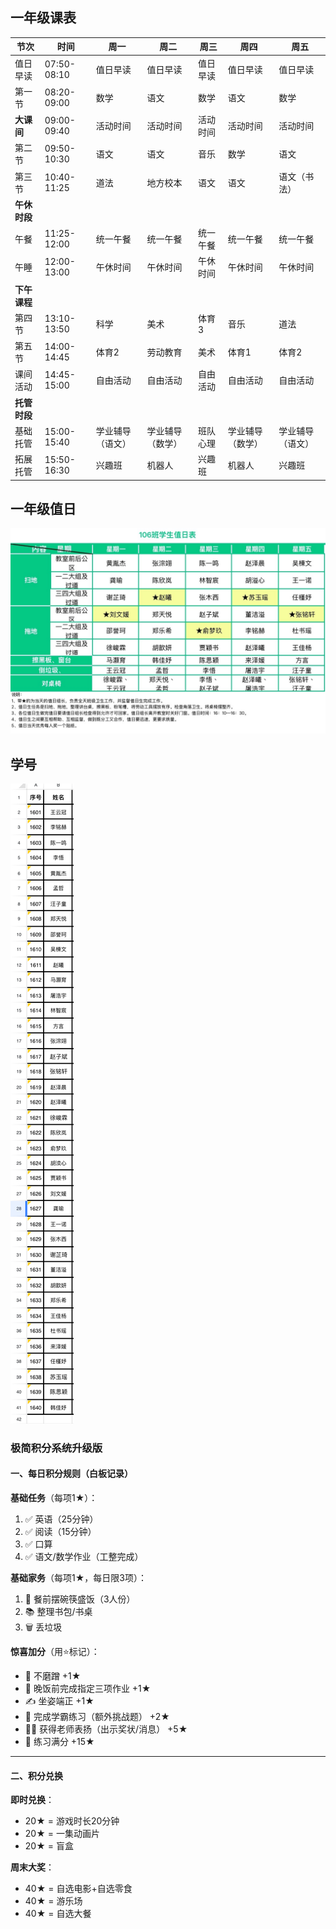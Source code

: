 ## 一年级课表

| 节次       | 时间        | 周一     | 周二       | 周三       | 周四       | 周五         |
|------------|-------------|----------|------------|------------|------------|--------------|
| 值日早读   | 07:50-08:10 | 值日早读 | 值日早读   | 值日早读   | 值日早读   | 值日早读     |
| 第一节     | 08:20-09:00 | 数学     | 语文       | 数学       | 语文       | 数学         |
| **大课间** | 09:00-09:40 | 活动时间 | 活动时间   | 活动时间   | 活动时间   | 活动时间     |
| 第二节     | 09:50-10:30 | 语文     | 语文       | 音乐       | 数学       | 语文         |
| 第三节     | 10:40-11:25 | 道法     | 地方校本   | 语文       | 语文       | 语文（书法） |
| **午休时段**                                                                                |
| 午餐       | 11:25-12:00 | 统一午餐 | 统一午餐   | 统一午餐   | 统一午餐   | 统一午餐     |
| 午睡       | 12:00-13:00 | 午休时间 | 午休时间   | 午休时间   | 午休时间   | 午休时间     |
| **下午课程**                                                                                |
| 第四节     | 13:10-13:50 | 科学     | 美术       | 体育3      | 音乐       | 道法         |
| 第五节     | 14:00-14:45 | 体育2    | 劳动教育   | 美术       | 体育1      | 体育2        |
| 课间活动   | 14:45-15:00 | 自由活动 | 自由活动   | 自由活动   | 自由活动   | 自由活动     |
| **托管时段**                                                                                |
| 基础托管   | 15:00-15:40 | 学业辅导（语文） | 学业辅导（数学）   | 班队心理   | 学业辅导（数学）   | 学业辅导（语文）     |
| 拓展托管   | 15:50-16:30 | 兴趣班   | 机器人   | 兴趣班     | 机器人   | 兴趣班       |



## 一年级值日
![值日](../img/值日.jpg)

## 学号
![学号](../img/学号.jpg)



### **极简积分系统升级版**

#### **一、每日积分规则**（白板记录）
**基础任务**（每项1★）：
1. ✅ 英语（25分钟）
2. ✅ 阅读（15分钟）
3. ✅ 口算
4. ✅ 语文/数学作业（工整完成）

**基础家务**（每项1★，每日限3项）：
1. 🧺 餐前摆碗筷盛饭（3人份）
2. 📚 整理书包/书桌
3. 🗑️ 丢垃圾

**惊喜加分**（用⭐️标记）：
- 🚀 不磨蹭 +1★
- 🍚 晚饭前完成指定三项作业 +1★
- ✍️ 坐姿端正 +1★
- 🧠 完成学霸练习（额外挑战题） +2★
- 👩🏫 获得老师表扬（出示奖状/消息） +5★
- 💯 练习满分 +15★
---

#### **二、积分兑换**
**即时兑换**：
- 20★ = 游戏时长20分钟
- 20★ = 一集动画片
- 20★ = 盲盒

**周末大奖**：
- 40★ = 自选电影+自选零食
- 40★ = 游乐场
- 40★ = 自选大餐



